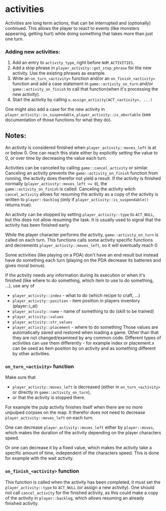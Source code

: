 # activities

Activities are long term actions, that can be interrupted and (optionally) continued. This allows the player to react to events (like monsters appearing, getting hurt) while doing something that takes more than just one turn.

### Adding new activities:

1. Add an entry to `activity_type`, right before `NUM_ACTIVITIES`.
2. Add a stop phrase in `player_activity::get_stop_phrase` for the new activity. Use the existing phrases as example.
3. Write an `on_turn_<activity>` function and/or an `on_finish_<activity>` function and add a case statement in `game::activity_on_turn` and/or `game::activity_on_finish` to call that function(when it's processing the new activity).
4. Start the activity by calling `u.assign_activity(ACT_<activity>, ...)`

One might also add a case for the new activity in `player_activity::is_suspendable`, `player_activity::is_abortable` (see documentation of those functions for what they do).

## Notes:
An activity is considered finished when `player_activity::moves_left` is at or below 0. One can reach this state either by explicitly setting the value to 0, or over time by decreasing the value each turn.

Activities can be canceled by calling `game::cancel_activity` or similar. Canceling an activity prevents the `game::activity_on_finish` function from running, the activity does therefor not yield a result. If the activity is finished normally (`player_activity::moves_left <= 0`), the `game::activity_on_finish` is called.
Canceling the activity witch `cancel_activity` allows for resuming the activity as a copy of the activity is written to `player::backlog` (only if `player_activity::is_suspendable()` returns true).

An activity can be stopped by setting `player_activity::type` to `ACT_NULL`, but this does not allow resuming the task. It is usually used to signal that the activity has been finished early.

While the player character performs the activity, `game::activity_on_turn` is called on each turn. This functions calls some activity specific functions and decrements `player_activity::moves_left`, so it will eventually reach 0.

Some activities (like playing on a PDA) don't have an end result but instead have do something each turn (playing on the PDA decrease its batteries and gives moral bonus).

If the activity needs any information during its execution or when it's finished (like where to do something, which item to use to do something, ...), use any of
- `player_activity::index` - what to do (which recipe to craft, ...)
- `player_activity::position` - item position in players inventory (player::i_at)
- `player_activity::name` - name of something to do (skill to be trained)
- `player_activity::values`
- `player_activity::str_values`
- `player_activity::placement` - where to do something
Those values are automatically saved and restored when loading a game. Other than that they are not changed/examined by any common code. Different types of activities can use them differently - for example index or placement.x can be used as item position by on activity and as something different by other activities.

### `on_turn_<activity>` function
Make sure that
- `player_activity::moves_left` is decreased (either in `on_turn_<activity>` or directly in `game::activity_on_turn`),
- or that the activity is stopped there.

For example the pulp activity finishes itself when there are no more unpulped corpses on the map. It therefor does not need to decrease `player_activity::moves_left` on each turn.

One can decrease `player_activity::moves_left` either by `player::moves`, which makes the duration of the activity depending on the player characters speed.

Or one can decrease it by a fixed value, which makes the activity take a specific amount of time, independent of the characters speed. This is done for example with the wait activity.

### `on_finish_<activity>` function
This function is called when the activity has been completed, it must set the `player_activity::type` to `ACT_NULL` (or assign a new activity). One should not call `cancel_activity` for the finished activity, as this could make a copy of the activity in `player::backlog`, which allows resuming an already finished activity.
